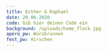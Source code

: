 ```yaml
---
title: Esther & Raphael
date: 20.06.2020
code: Gib hier deinen Code ein
background: /uploads/home_fleck.jpg
apero_pw: Würzbrunnen
fest_pw: Hirschen
---
```


